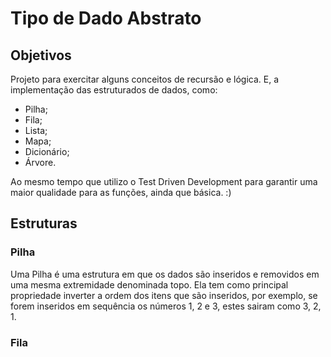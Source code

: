 # Tipo de Dado Abstrato

## Objetivos

Projeto para exercitar alguns conceitos de recursão e lógica.
E, a implementação das estruturados
de dados, como:
- Pilha;
- Fila;
- Lista;
- Mapa;
- Dicionário;
- Árvore.

Ao mesmo tempo que utilizo o Test Driven Development para 
garantir uma maior qualidade para as funções, ainda que 
básica. :)

## Estruturas

### Pilha

Uma Pilha é uma estrutura em que os dados são inseridos e 
removidos em uma mesma extremidade denominada topo. Ela tem
como principal propriedade inverter a ordem dos itens que 
são inseridos, por exemplo, se forem inseridos em sequência os
números 1, 2 e 3, estes sairam como 3, 2, 1.

### Fila



